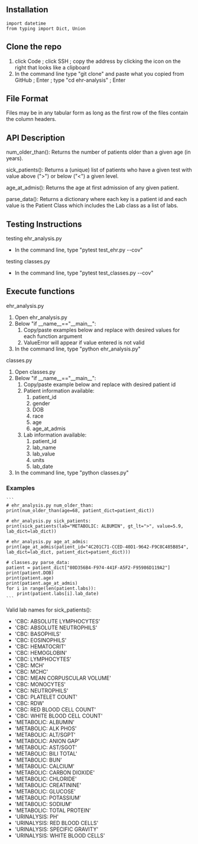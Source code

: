 ## Installation
```
import datetime
from typing import Dict, Union
```

## Clone the repo
1. click Code ; click SSH ; copy the address by clicking the icon on the right that looks like a clipboard
2. In the command line type "git clone" and paste what you copied from GitHub ; Enter ; type "cd ehr-analysis" ; Enter

## File Format
Files may be in any tabular form as long as the first row of the files contain the column headers.

## API Description
num_older_than():
Returns the number of patients older than a given age (in years).

sick_patients():
Returns a (unique) list of patients who have a given test with value above (">") or below ("<") a given level.

age_at_admis():
Returns the age at first admission of any given patient.

parse_data():
Returns a dictionary where each key is a patient id and each value is the Patient Class which includes the Lab class as a list of labs.

## Testing Instructions
testing ehr_analysis.py
- In the command line, type "pytest test_ehr.py --cov"

testing classes.py
- In the command line, type "pytest test_classes.py --cov"

## Execute functions
ehr_analysis.py
  1. Open ehr_analysis.py
  2. Below "if \_\_name\_\_=="\_\_main\_\_":
      1. Copy/paste examples below and replace with desired values for each function argument
      2. ValueError will appear if value entered is not valid
  3. In the command line, type "python ehr_analysis.py"

classes.py
  1. Open classes.py
  2. Below "if \_\_name\_\_=="\_\_main\_\_":
      1. Copy/paste example below and replace with desired patient id
      2. Patient information available:
          1. patient_id
          2. gender
          3. DOB
          4. race
          5. age
          6. age_at_admis
      3. Lab information available:
          1. patient_id
          2. lab_name
          3. lab_value
          4. units
          5. lab_date
  3. In the command line, type "python classes.py"

### Examples
    ```
    # ehr_analysis.py num_older_than:
    print(num_older_than(age=68, patient_dict=patient_dict))

    # ehr_analysis.py sick_patients:
    print(sick_patients(lab="METABOLIC: ALBUMIN", gt_lt=">", value=5.9, lab_dict=lab_dict))

    # ehr_analysis.py age_at_admis:
    print(age_at_admis(patient_id="4C201C71-CCED-40D1-9642-F9C8C485B854", lab_dict=lab_dict, patient_dict=patient_dict)))

    # classes.py parse_data:
    patient = patient_dict["80D356B4-F974-441F-A5F2-F95986D119A2"]
    print(patient.DOB)
    print(patient.age)
    print(patient.age_at_admis)
    for i in range(len(patient.labs)):
        print(patient.labs[i].lab_date)
    ```
    
  Valid lab names for sick_patients():
  - 'CBC: ABSOLUTE LYMPHOCYTES'
  - 'CBC: ABSOLUTE NEUTROPHILS'
  - 'CBC: BASOPHILS'
  - 'CBC: EOSINOPHILS'
  - 'CBC: HEMATOCRIT'
  - 'CBC: HEMOGLOBIN'
  - 'CBC: LYMPHOCYTES'
  - 'CBC: MCH'
  - 'CBC: MCHC'
  - 'CBC: MEAN CORPUSCULAR VOLUME'
  - 'CBC: MONOCYTES'
  - 'CBC: NEUTROPHILS'
  - 'CBC: PLATELET COUNT'
  - 'CBC: RDW'
  - 'CBC: RED BLOOD CELL COUNT'
  - 'CBC: WHITE BLOOD CELL COUNT'
  - 'METABOLIC: ALBUMIN'
  - 'METABOLIC: ALK PHOS'
  - 'METABOLIC: ALT/SGPT'
  - 'METABOLIC: ANION GAP'
  - 'METABOLIC: AST/SGOT'
  - 'METABOLIC: BILI TOTAL'
  - 'METABOLIC: BUN'
  - 'METABOLIC: CALCIUM'
  - 'METABOLIC: CARBON DIOXIDE'
  - 'METABOLIC: CHLORIDE'
  - 'METABOLIC: CREATININE'
  - 'METABOLIC: GLUCOSE'
  - 'METABOLIC: POTASSIUM'
  - 'METABOLIC: SODIUM'
  - 'METABOLIC: TOTAL PROTEIN'
  - 'URINALYSIS: PH'
  - 'URINALYSIS: RED BLOOD CELLS'
  - 'URINALYSIS: SPECIFIC GRAVITY'
  - 'URINALYSIS: WHITE BLOOD CELLS'
